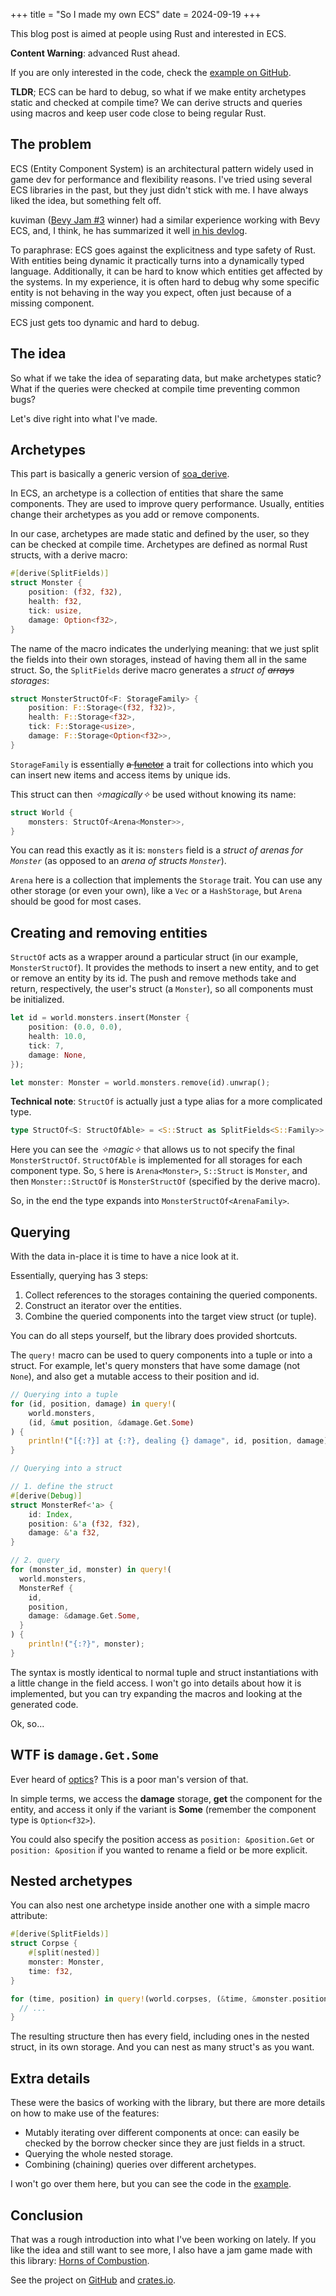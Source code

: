 +++
title = "So I made my own ECS"
date = 2024-09-19
+++

This blog post is aimed at people using Rust and interested in ECS.

**Content Warning**: advanced Rust ahead.

If you are only interested in the code, check the [example on GitHub](https://github.com/Nertsal/stecs/blob/main/examples/full.rs).

**TLDR**; ECS can be hard to debug, so what if we make entity archetypes static and checked at compile time? We can derive structs and queries using macros and keep user code close to being regular Rust.

## The problem

ECS (Entity Component System) is an architectural pattern widely used in game dev for performance and flexibility reasons. I've tried using several ECS libraries in the past, but they just didn't stick with me. I have always liked the idea, but something felt off.

kuviman ([Bevy Jam #3](https://itch.io/jam/bevy-jam-3) winner) had a similar experience working with Bevy ECS, and, I think, he has summarized it well [in his devlog](https://kuviman.itch.io/linksider/devlog/520806/i-tried-bevy-for-the-first-time-for-a-game-jam).

To paraphrase: ECS goes against the explicitness and type safety of Rust. With entities being dynamic it practically turns into a dynamically typed language. Additionally, it can be hard to know which entities get affected by the systems. In my experience, it is often hard to debug why some specific entity is not behaving in the way you expect, often just because of a missing component.

ECS just gets too dynamic and hard to debug.

## The idea

So what if we take the idea of separating data, but make archetypes static? What if the queries were checked at compile time preventing common bugs?

Let's dive right into what I've made.

## Archetypes

This part is basically a generic version of [soa_derive](https://docs.rs/soa_derive/0.13.0/soa_derive/).

In ECS, an archetype is a collection of entities that share the same components. They are used to improve query performance. Usually, entities change their archetypes as you add or remove components.

In our case, archetypes are made static and defined by the user, so they can be checked at compile time.
Archetypes are defined as normal Rust structs, with a derive macro:
```rust
#[derive(SplitFields)]
struct Monster {
    position: (f32, f32),
    health: f32,
    tick: usize,
    damage: Option<f32>,
}
```

The name of the macro indicates the underlying meaning: that we just split the fields into their own storages, instead of having them all in the same struct.
So, the `SplitFields` derive macro generates a *struct of ~~arrays~~ storages*:
```rust
struct MonsterStructOf<F: StorageFamily> {
    position: F::Storage<(f32, f32)>,
    health: F::Storage<f32>,
    tick: F::Storage<usize>,
    damage: F::Storage<Option<f32>>,
}
```

`StorageFamily` is essentially ~~a [functor](https://wiki.haskell.org/Functor)~~ a trait for collections into which you can insert new items and access items by unique ids.

This struct can then *✧magically✧* be used without knowing its name:
```rust
struct World {
    monsters: StructOf<Arena<Monster>>,
}
```

You can read this exactly as it is: `monsters` field is a *struct of arenas for `Monster`* (as opposed to an *arena of structs `Monster`*).

`Arena` here is a collection that implements the `Storage` trait. You can use any other storage (or even your own), like a `Vec` or a `HashStorage`, but `Arena` should be good for most cases.

## Creating and removing entities

`StructOf` acts as a wrapper around a particular struct (in our example, `MonsterStructOf`). It provides the methods to insert a new entity, and to get or remove an entity by its id. The push and remove methods take and return, respectively, the user's struct (a `Monster`), so all components must be initialized.
```rust
let id = world.monsters.insert(Monster {
    position: (0.0, 0.0),
    health: 10.0,
    tick: 7,
    damage: None,
});

let monster: Monster = world.monsters.remove(id).unwrap();
```

**Technical note**: `StructOf` is actually just a type alias for a more complicated type.
```rust
type StructOf<S: StructOfAble> = <S::Struct as SplitFields<S::Family>>::StructOf;
```

Here you can see the *✧magic✧* that allows us to not specify the final `MonsterStructOf`. `StructOfAble` is implemented for all storages for each component type. So, `S` here is `Arena<Monster>`, `S::Struct` is `Monster`, and then `Monster::StructOf` is `MonsterStructOf` (specified by the derive macro).

So, in the end the type expands into `MonsterStructOf<ArenaFamily>`.

## Querying

With the data in-place it is time to have a nice look at it.

Essentially, querying has 3 steps:
  1. Collect references to the storages containing the queried components.
  2. Construct an iterator over the entities.
  3. Combine the queried components into the target view struct (or tuple).

You can do all steps yourself, but the library does provided shortcuts.

The `query!` macro can be used to query components into a tuple or into a struct.
For example, let's query monsters that have some damage (not `None`), and also get a mutable access to their position and id.
```rust
// Querying into a tuple
for (id, position, damage) in query!(
    world.monsters,
    (id, &mut position, &damage.Get.Some)
) {
    println!("[{:?}] at {:?}, dealing {} damage", id, position, damage);
}

// Querying into a struct

// 1. define the struct
#[derive(Debug)]
struct MonsterRef<'a> {
    id: Index,
    position: &'a (f32, f32),
    damage: &'a f32,
}

// 2. query
for (monster_id, monster) in query!(
  world.monsters,
  MonsterRef {
    id,
    position,
    damage: &damage.Get.Some,
  }
) {
    println!("{:?}", monster);
}
```

The syntax is mostly identical to normal tuple and struct instantiations with a little change in the field access. I won't go into details about how it is implemented, but you can try expanding the macros and looking at the generated code.

Ok, so...

## WTF is `damage.Get.Some`

Ever heard of [optics](https://www.schoolofhaskell.com/school/to-infinity-and-beyond/pick-of-the-week/a-little-lens-starter-tutorial)? This is a poor man's version of that.

In simple terms, we access the **damage** storage, **get** the component for the entity, and access it only if the variant is **Some** (remember the component type is `Option<f32>`).

You could also specify the position access as `position: &position.Get` or `position: &position` if you wanted to rename a field or be more explicit.

## Nested archetypes

You can also nest one archetype inside another one with a simple macro attribute:
```rust
#[derive(SplitFields)]
struct Corpse {
    #[split(nested)]
    monster: Monster,
    time: f32,
}

for (time, position) in query!(world.corpses, (&time, &monster.position)) {
  // ...
}
```

The resulting structure then has every field, including ones in the nested struct, in its own storage. And you can nest as many struct's as you want.

## Extra details

These were the basics of working with the library, but there are more details on how to make use of the features:
- Mutably iterating over different components at once: can easily be checked by the borrow checker since they are just fields in a struct.
- Querying the whole nested storage.
- Combining (chaining) queries over different archetypes.

I won't go over them here, but you can see the code in the [example](https://github.com/Nertsal/stecs/blob/main/examples/full.rs).

## Conclusion

That was a rough introduction into what I've been working on lately. If you like the idea and still want to see more, I also have a jam game made with this library: [Horns of Combustion](https://github.com/Nertsal/horns-of-combustion/tree/dev).

See the project on [GitHub](https://github.com/Nertsal/stecs) and [crates.io](https://crates.io/crates/stecs).
